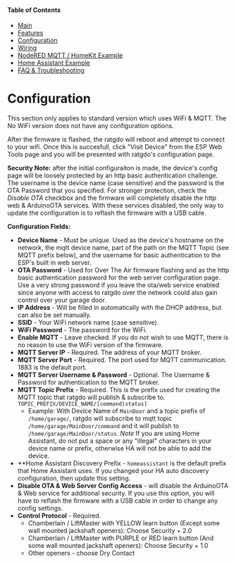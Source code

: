 #### Table of Contents
- [Main](index.md)
- [Features](01_features.md)
- [Configuration](02_configuration.md)
- [Wiring](03_wiring.md)
- [NodeRED MQTT / HomeKit Example](04_nodered_example.md)
- [Home Assistant Example](05_homeassistant_example.md)
- [FAQ & Troubleshooting](09_faq.md)
# Configuration
This section only applies to standard version which uses WiFi & MQTT. The No WiFi version does not have any configuration options.

After the firmware is flashed, the ratgdo will reboot and attempt to connect to your wifi. Once this is succesfull, click "Visit Device" from the ESP Web Tools page and you will be presented with ratgdo's configuration page. 

**Security Note:** after the initial configuraiton is made, the device's config page will be loosely protected by an http basic authentication challenge. The username is the device name (case sensitive) and the password is the OTA Password that you specified. For stronger protection, check the _Disable OTA_ checkbox and the firmware will completely disable the http web & ArduinoOTA services. With these services disabled, the only way to update the configuration is to reflash the firmware with a USB cable. 

**Configuration Fields:**

* **Device Name** - Must be unique. Used as the device's hostname on the network, the mqtt device name, part of the path on the MQTT Topic (see MQTT prefix below), and the username for basic authentication to the ESP's built in web server.
* **OTA Password** - Used for Over The Air firmware flashing and as the http basic authentication password for the web server configuration page. Use a very strong password if you leave the ota/web service enabled since anyone with access to ratgdo over the network could also gain control over your garage door.
* **IP Address** - Will be filled in automatically with the DHCP address, but can also be set manually.
* **SSID** - Your WiFi network name (case sensitive).
* **WiFi Password** - The password for the WiFi.
* **Enable MQTT** - Leave checked. If you do not wish to use MQTT, there is no reason to use the WiFi version of the firmware.
* **MQTT Server IP** - Required. The address of your MQTT broker.
* **MQTT Server Port** - Required. The port used for MQTT communication. 1883 is the default port.
* **MQTT Server Username & Password** - Optional. The Username & Password for authentication to the MQTT broker.
* **MQTT Topic Prefix** - Required. This is the prefix used for creating the MQTT topic that ratgdo will publish & subscribe to. `TOPIC_PREFIX/DEVICE_NAME/[command|status]`
    * Example: With Device Name of `MainDoor` and a topic prefix of `/home/garage/`, ratgdo will subscribe to mqtt topic `/home/garage/MainDoor/command` and it will publish to `/home/garage/MainDoor/status`. <em>Note</em> If you are using Home Assistant, do not put a space or any "illegal" characters in your device name or prefix, otherwise HA will not be able to add the device.
* **Home Assistant Discovery Prefix - `homeassistant` is the default prefix that Home Assistant uses. If you changed your HA auto discovery configuration, then update this setting.
* **Disable OTA & Web Server Config Access** - will disable the ArduinoOTA & Web service for additional security. If you use this option, you will have to reflash the firmware with a USB cable in order to change any config settings. 
* **Control Protocol** - Required. 
	* Chamberlain / LiftMaster with YELLOW learn button (Except some wall mounted jackshaft openers): Choose Security + 2.0
	* Chamberlain / LiftMaster with PURPLE or RED learn button (And some wall mounted jackshaft openers): Choose Security + 1.0
	* Other openers - choose Dry Contact
